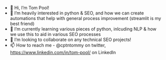 - 👋 Hi, I’m Tom Pool!
- 👀 I’m heavily interested in python & SEO, and how we can create automations that help with general process improvement (streamlit is my best friend)
- 🌱 I’m currently learning various pieces of python, inlcuding NLP & how we use this to aid in various SEO processes
- 💞️ I’m looking to collaborate on any technical SEO projects!
- 📫 How to reach me - @cptntommy on twitter, https://www.linkedin.com/in/tom-pool/ on LinkedIn

<!---
cptntommy/cptntommy is a ✨ special ✨ repository because its `README.md` (this file) appears on your GitHub profile.
You can click the Preview link to take a look at your changes.
--->
